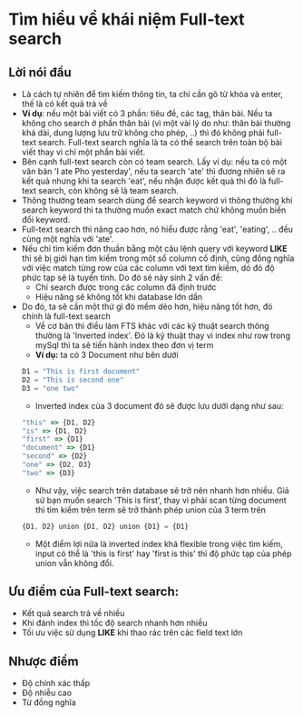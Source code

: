 # Tìm hiểu về khái niệm Full-text search
## Lời nói đầu
- Là cách tự nhiên để tìm kiếm thông tin, ta chỉ cần gõ từ khóa và enter, thế là có kết quả trả về
- **Ví dụ**: nếu một bài viết có 3 phần: tiêu đề, các tag, thân bài. Nếu ta không cho search ở phần thân bài (vì một vài lý do như: thân bài thường khá dài, dung lượng lưu trữ không cho phép, ..) thì đó không phải full-text search. Full-text search nghĩa là ta có thể search trên toàn bộ bài viết thay vì chỉ một phần bài viết.
- Bên cạnh full-text search còn có team search. Lấy ví dụ: nếu ta có một văn bản 'I ate Pho yesterday', nếu ta search 'ate' thì đương nhiên sẽ ra kết quả nhưng khi ta search 'eat', nếu nhận được kết quả thì đó là full-text search, còn không sẽ là team search.
- Thông thường team search dùng để search keyword vì thông thường khi search keyword thì ta thường muốn exact match chứ không muốn biến đổi keyword.
- Full-text search thì nâng cao hơn, nó hiểu được rằng 'eat', 'eating', .. đều cùng một nghĩa với 'ate'.
- Nếu chỉ tìm kiếm đơn thuần bằng một câu lệnh query với keyword **LIKE** thì sẽ bị giới hạn tìm kiếm trong một số column cố định, cũng đồng nghĩa với việc match từng row của các column với text tìm kiếm, dó đó độ phức tạp sẽ là tuyến tính. Do đó sẽ nảy sinh 2 vấn đề:
    - Chỉ search được trong các column đã định trước
    - Hiệu năng sẽ không tốt khi database lớn dần
- Do đó, ta sẽ cần một thứ gì đó mềm dẻo hơn, hiệu năng tốt hơn, đó chính là full-text search
    - Về cơ bản thì điều làm FTS khác với các kỹ thuật search thông thường là 'Inverted index'. Đó là kỹ thuật thay vì index như row trong mySql thì ta sẽ tiến hành index theo đơn vị term
    - **Ví dụ:** ta có 3 Document như bên dưới
    ```javascript
    D1 = "This is first document"
    D2 = "This is second one"
    D3 = "one two"
    ```
    - Inverted index của 3 document đó sẽ được lưu dưới dạng như sau:
    ```javascript
    "this" => {D1, D2}
    "is" => {D1, D2}
    "first" => {D1}
    "document" => {D1}
    "second" => {D2}
    "one" => {D2, D3}
    "two" => {D3}
    ```
    - Như vậy, việc search trên database sẽ trở nên nhanh hơn nhiều. Giả sử bạn muốn search 'This is first', thay vì phải scan từng document thì tìm kiếm trên term sẽ trở thành phép union của 3 term trên
    ```javascript
    {D1, D2} union {D1, D2} union {D1} = {D1}
    ```
    - Một điểm lợi nữa là inverted index khá flexible trong việc tìm kiếm, input có thể là 'this is first' hay 'first is this' thì độ phức tạp của phép union vẫn không đổi.

## Ưu điểm của Full-text search:
- Kết quả search trả về nhiều
- Khi đánh index thì tốc độ search nhanh hơn nhiều
- Tối ưu việc sử dụng **LIKE** khi thao rác trên các field text lớn
## Nhược điểm
- Độ chính xác thấp
- Độ nhiễu cao
- Từ đồng nghĩa

